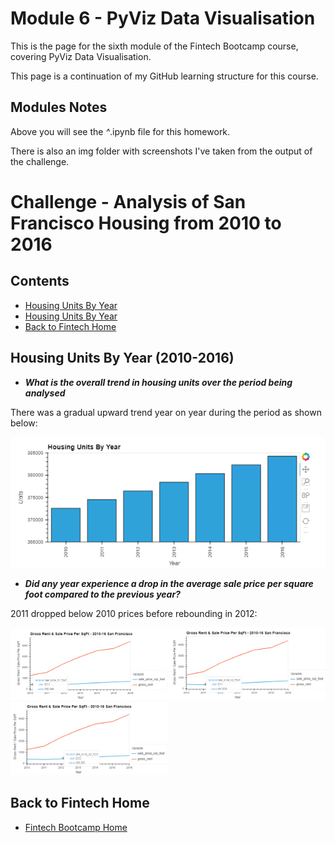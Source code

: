 # Module 6 - PyViz Data Visualisation

This is the page for the sixth module of the Fintech Bootcamp course, covering PyViz Data Visualisation.

This page is a continuation of my GitHub learning structure for this course.

## Modules Notes

Above you will see the *^*.ipynb file for this homework.

There is also an img folder with screenshots I've taken from the output of the challenge.

# Challenge - Analysis of San Francisco Housing from 2010 to 2016

## Contents

* [Housing Units By Year](#housing-units-by-year-2010-2016)
* [Housing Units By Year](#housing-units-by-year-2010-2016)
* [Back to Fintech Home](#back-to-fintech-home)

## Housing Units By Year (2010-2016)

* __*What is the overall trend in housing units over the period being analysed*__

There was a gradual upward trend year on year during the period as shown below:

<img src="img/hu_trend_yoy.png">

* __*Did any year experience a drop in the average sale price per square foot compared to the previous year?*__

2011 dropped below 2010 prices before rebounding in 2012:

<img src="img/av_sale_price_2010.png" width=50% height=50%><img src="img/av_sale_price_2011.png" width=50% height=50%><img src="img/av_sale_price_2012.png" width=50% height=50%>


## Back to Fintech Home

* [Fintech Bootcamp Home](https://github.com/d4np3/fintech-home)